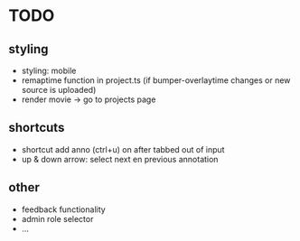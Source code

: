 # TODO

## styling
- styling: mobile
- remaptime function in project.ts (if bumper-overlaytime changes or new source is uploaded)
- render movie -> go to projects page

## shortcuts
- shortcut add anno (ctrl+u) on after tabbed out of input
- up & down arrow: select next en previous annotation

## other
- feedback functionality
- admin role selector
- ... 

